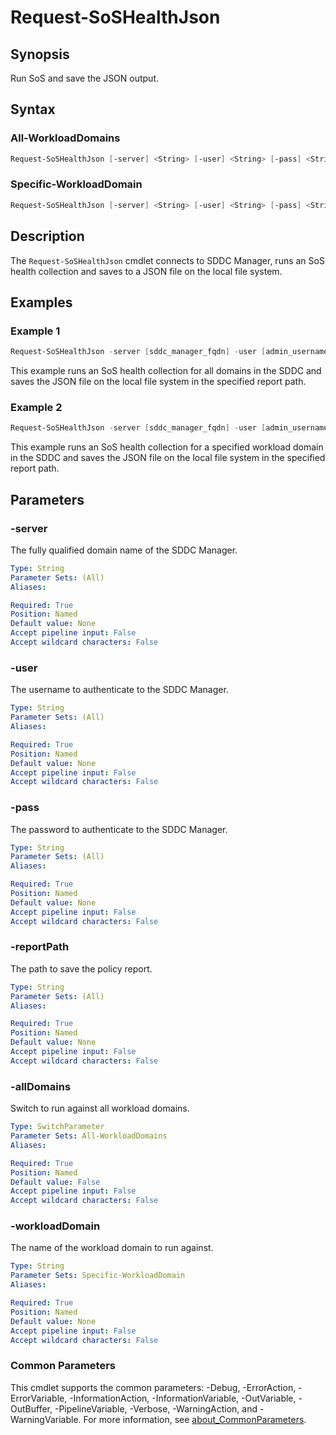 # Request-SoSHealthJson

## Synopsis

Run SoS and save the JSON output.

## Syntax

### All-WorkloadDomains

```powershell
Request-SoSHealthJson [-server] <String> [-user] <String> [-pass] <String> [-reportPath] <String> [-allDomains] [<CommonParameters>]
```

### Specific-WorkloadDomain

```powershell
Request-SoSHealthJson [-server] <String> [-user] <String> [-pass] <String> [-reportPath] <String> [-workloadDomain] <String> [<CommonParameters>]
```

## Description

The `Request-SoSHealthJson` cmdlet connects to SDDC Manager, runs an SoS health collection and saves to a JSON file on the local file system.

## Examples

### Example 1

```powershell
Request-SoSHealthJson -server [sddc_manager_fqdn] -user [admin_username] -pass [admin_password] -reportPath [report_path] -allDomains
```

This example runs an SoS health collection for all domains in the SDDC and saves the JSON file on the local file system in the specified report path.

### Example 2

```powershell
Request-SoSHealthJson -server [sddc_manager_fqdn] -user [admin_username] -pass [admin_password] -reportPath [report_path] -workloadDomain [workload_domain_name]
```

This example runs an SoS health collection for a specified workload domain in the SDDC and saves the JSON file on the local file system in the specified report path.

## Parameters

### -server

The fully qualified domain name of the SDDC Manager.

```yaml
Type: String
Parameter Sets: (All)
Aliases:

Required: True
Position: Named
Default value: None
Accept pipeline input: False
Accept wildcard characters: False
```

### -user

The username to authenticate to the SDDC Manager.

```yaml
Type: String
Parameter Sets: (All)
Aliases:

Required: True
Position: Named
Default value: None
Accept pipeline input: False
Accept wildcard characters: False
```

### -pass

The password to authenticate to the SDDC Manager.

```yaml
Type: String
Parameter Sets: (All)
Aliases:

Required: True
Position: Named
Default value: None
Accept pipeline input: False
Accept wildcard characters: False
```

### -reportPath

The path to save the policy report.

```yaml
Type: String
Parameter Sets: (All)
Aliases:

Required: True
Position: Named
Default value: None
Accept pipeline input: False
Accept wildcard characters: False
```

### -allDomains

Switch to run against all workload domains.

```yaml
Type: SwitchParameter
Parameter Sets: All-WorkloadDomains
Aliases:

Required: True
Position: Named
Default value: False
Accept pipeline input: False
Accept wildcard characters: False
```

### -workloadDomain

The name of the workload domain to run against.

```yaml
Type: String
Parameter Sets: Specific-WorkloadDomain
Aliases:

Required: True
Position: Named
Default value: None
Accept pipeline input: False
Accept wildcard characters: False
```

### Common Parameters

This cmdlet supports the common parameters: -Debug, -ErrorAction, -ErrorVariable, -InformationAction, -InformationVariable, -OutVariable, -OutBuffer, -PipelineVariable, -Verbose, -WarningAction, and -WarningVariable. For more information, see [about_CommonParameters](http://go.microsoft.com/fwlink/?LinkID=113216).
